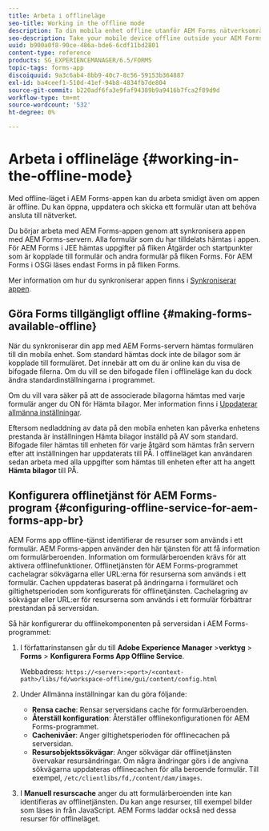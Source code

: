 ```yaml
---
title: Arbeta i offlineläge
seo-title: Working in the offline mode
description: Ta din mobila enhet offline utanför AEM Forms nätverksområde eller i offlineläge och arbeta med AEM Forms-appen
seo-description: Take your mobile device offline outside your AEM Forms network range or in a completely offline mode and work on the AEM Forms app
uuid: b900a0f8-90ce-486a-bde6-6cdf11bd2801
content-type: reference
products: SG_EXPERIENCEMANAGER/6.5/FORMS
topic-tags: forms-app
discoiquuid: 9a3c6ab4-8bb9-40c7-8c56-59153b364887
exl-id: ba4ceef1-510d-41ef-94b8-4834fb7de804
source-git-commit: b220adf6fa3e9faf94389b9a9416b7fca2f89d9d
workflow-type: tm+mt
source-wordcount: '532'
ht-degree: 0%

---
```


# Arbeta i offlineläge {#working-in-the-offline-mode}

Med offline-läget i AEM Forms-appen kan du arbeta smidigt även om appen är offline. Du kan öppna, uppdatera och skicka ett formulär utan att behöva ansluta till nätverket.

Du börjar arbeta med AEM Forms-appen genom att synkronisera appen med AEM Forms-servern. Alla formulär som du har tilldelats hämtas i appen. För AEM Forms i JEE hämtas uppgifter på fliken Åtgärder och startpunkter som är kopplade till formulär och andra formulär på fliken Forms. För AEM Forms i OSGi läses endast Forms in på fliken Forms.

Mer information om hur du synkroniserar appen finns i [Synkroniserar appen](/help/forms/using/sync-app.md).

## Göra Forms tillgängligt offline {#making-forms-available-offline}

När du synkroniserar din app med AEM Forms-servern hämtas formulären till din mobila enhet. Som standard hämtas dock inte de bilagor som är kopplade till formuläret. Det innebär att om du är online kan du visa de bifogade filerna. Om du vill se den bifogade filen i offlineläge kan du dock ändra standardinställningarna i programmet.

Om du vill vara säker på att de associerade bilagorna hämtas med varje formulär anger du ON för Hämta bilagor. Mer information finns i [Uppdaterar allmänna inställningar](/help/forms/using/update-general-settings.md).

Eftersom nedladdning av data på den mobila enheten kan påverka enhetens prestanda är inställningen Hämta bilagor inställd på AV som standard. Bifogade filer hämtas till enheten för varje åtgärd som hämtas från servern efter att inställningen har uppdaterats till PÅ. I offlineläget kan användaren sedan arbeta med alla uppgifter som hämtas till enheten efter att ha angett **Hämta bilagor** till PÅ.

## Konfigurera offlinetjänst för AEM Forms-program {#configuring-offline-service-for-aem-forms-app-br}

AEM Forms app offline-tjänst identifierar de resurser som används i ett formulär. AEM Forms-appen använder den här tjänsten för att få information om formulärberoenden. Information om formulärberoenden krävs för att aktivera offlinefunktioner. Offlinetjänsten för AEM Forms-programmet cachelagrar sökvägarna eller URL:erna för resurserna som används i ett formulär. Cachen uppdateras baserat på ändringarna i formuläret och giltighetsperioden som konfigurerats för offlinetjänsten. Cachelagring av sökvägar eller URL:er för resurserna som används i ett formulär förbättrar prestandan på serversidan.

Så här konfigurerar du offlinekomponenten på serversidan i AEM Forms-programmet:

1. I författarinstansen går du till **Adobe Experience Manager** >**verktyg** > **Forms** > **Konfigurera Forms App Offline Service**.

   Webbadress: `https://<server>:<port>/<context-path>/libs/fd/workspace-offline/gui/content/config.html`

1. Under Allmänna inställningar kan du göra följande:

   * **Rensa cache**: Rensar serversidans cache för formulärberoenden.
   * **Återställ konfiguration**: Återställer offlinekonfigurationen för AEM Forms-programmet.
   * **Cachenivåer**: Anger giltighetsperioden för offlinecachen på serversidan.
   * **Resursobjektssökvägar**: Anger sökvägar där offlinetjänsten övervakar resursändringar. Om några ändringar görs i de angivna sökvägarna uppdateras offlinecachen för alla beroende formulär. Till exempel, `/etc/clientlibs/fd,/content/dam/images`.

1. I **Manuell resurscache** anger du att formulärberoenden inte kan identifieras av offlinetjänsten. Du kan ange resurser, till exempel bilder som läses in från JavaScript. AEM Forms laddar också ned dessa resurser för offlineläget.
